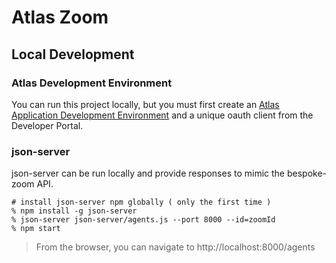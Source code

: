 # Atlas Zoom

## Local Development

### Atlas Development Environment
You can run this project locally, but you must first create an [Atlas Application Development Environment](https://talkdesk.atlassian.net/wiki/spaces/IE/pages/2241300548/Atlas+Application+Development+Environment) and a unique oauth client from the Developer Portal.


### json-server
json-server can be run locally and provide responses to mimic the bespoke-zoom API.  

```
# install json-server npm globally ( only the first time )
% npm install -g json-server
% json-server json-server/agents.js --port 8000 --id=zoomId
% npm start

```
> From the browser, you can navigate to http://localhost:8000/agents
